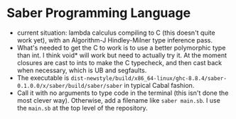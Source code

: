 # Saber Programming Language

 - current situation: lambda calculus compiling to C (this doesn't quite work yet), with an Algorithm-J Hindley-Milner type inference pass.
 - What's needed to get the C to work is to use a better polymorphic type than int. I think void* will work but need to actually try it. At the moment closures are cast to ints to make the C typecheck, and then cast back when necessary, which is UB and segfaults.
 - The executable is `dist-newstyle/build/x86_64-linux/ghc-8.8.4/saber-0.1.0.0/x/saber/build/saber/saber` in typical Cabal fashion.
 - Call it with no arguments to type code in the terminal (this isn't done the most clever way). Otherwise, add a filename like `saber main.sb`. I use the `main.sb` at the top level of the repository. 
